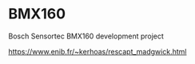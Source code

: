 # BMX160
Bosch Sensortec BMX160 development project

https://www.enib.fr/~kerhoas/rescapt_madgwick.html
